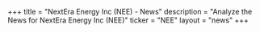 +++
title = "NextEra Energy Inc (NEE) - News"
description = "Analyze the News for NextEra Energy Inc (NEE)"
ticker = "NEE"
layout = "news"
+++

